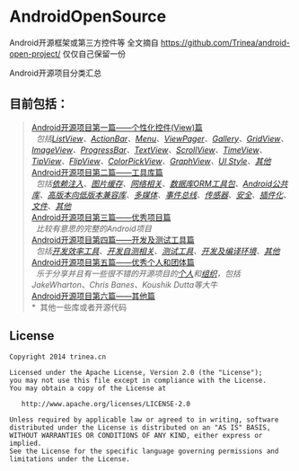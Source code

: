 AndroidOpenSource
=================

Android开源框架或第三方控件等
全文摘自 https://github.com/Trinea/android-open-project/ 
仅仅自己保留一份



Android开源项目分类汇总

## 目前包括：  
>[Android开源项目第一篇——个性化控件(View)篇](https://github.com/xinzy/AndroidOpenSource/blob/master/01-个性化控件.md)  
*&nbsp;&nbsp;包括[ListView](https://github.com/xinzy/AndroidOpenSource/blob/master/01-个性化控件.md#%E4%B8%80listview)、[ActionBar](https://github.com/xinzy/AndroidOpenSource/blob/master/01-个性化控件.md#%E4%BA%8Cactionbar)、[Menu](https://github.com/xinzy/AndroidOpenSource/blob/master/01-个性化控件.md#%E4%B8%89menu)、[ViewPager](https://github.com/xinzy/AndroidOpenSource/blob/master/01-个性化控件.md#%E5%9B%9Bviewpager-gallery)、[Gallery](https://github.com/xinzy/AndroidOpenSource/blob/master/01-个性化控件.md#%E5%9B%9Bviewpager-gallery)、[GridView](https://github.com/xinzy/AndroidOpenSource/blob/master/01-个性化控件.md#%E4%BA%94gridview)、[ImageView](https://github.com/xinzy/AndroidOpenSource/blob/master/01-个性化控件.md#%E5%85%ADimageview)、[ProgressBar](https://github.com/xinzy/AndroidOpenSource/blob/master/01-个性化控件.md#%E4%B8%83progressbar)、[TextView](https://github.com/xinzy/AndroidOpenSource/blob/master/01-个性化控件.md#%E5%85%ABtextview)、[ScrollView](https://github.com/xinzy/AndroidOpenSource/blob/master/01-个性化控件.md#%E4%B9%9Dscrollview)、[TimeView](https://github.com/xinzy/AndroidOpenSource/blob/master/01-个性化控件.md#%E5%8D%81timeview)、[TipView](https://github.com/xinzy/AndroidOpenSource/blob/master/01-个性化控件.md#%E5%8D%81%E4%B8%80tipview)、[FlipView](https://github.com/xinzy/AndroidOpenSource/blob/master/01-个性化控件.md#%E5%8D%81%E4%BA%8Cflipview)、[ColorPickView](https://github.com/xinzy/AndroidOpenSource/blob/master/01-个性化控件.md#%E5%8D%81%E4%B8%89colorpickview)、[GraphView](https://github.com/xinzy/AndroidOpenSource/blob/master/01-个性化控件.md#%E5%8D%81%E5%9B%9Bgraphview)、[UI Style](https://github.com/xinzy/AndroidOpenSource/blob/master/01-个性化控件.md#%E5%8D%81%E4%BA%94ui-style)、[其他](https://github.com/xinzy/AndroidOpenSource/blob/master/01-个性化控件.md#%E5%8D%81%E5%85%AD%E5%85%B6%E4%BB%96)*  
[Android开源项目第二篇——工具库篇](https://github.com/xinzy/AndroidOpenSource/blob/master/02-工具库.md)  
*&nbsp;&nbsp;包括[依赖注入](https://github.com/xinzy/AndroidOpenSource/blob/master/02-工具库.md#%E4%B8%80%E4%BE%9D%E8%B5%96%E6%B3%A8%E5%85%A5di)、[图片缓存](https://github.com/xinzy/AndroidOpenSource/blob/master/02-工具库.md#%E4%BA%8C%E5%9B%BE%E7%89%87%E7%BC%93%E5%AD%98)、[网络相关](https://github.com/xinzy/AndroidOpenSource/blob/master/02-工具库.md#%E4%B8%89%E7%BD%91%E7%BB%9C%E7%9B%B8%E5%85%B3)、[数据库ORM工具包](https://github.com/xinzy/AndroidOpenSource/blob/master/02-工具库.md#%E5%9B%9B%E6%95%B0%E6%8D%AE%E5%BA%93-orm%E5%B7%A5%E5%85%B7%E5%8C%85)、[Android公共库](https://github.com/xinzy/AndroidOpenSource/blob/master/02-工具库.md#%E4%BA%94android%E5%85%AC%E5%85%B1%E5%BA%93)、[高版本向低版本兼容库](https://github.com/xinzy/AndroidOpenSource/blob/master/02-工具库.md#%E5%85%ADandroid-%E9%AB%98%E7%89%88%E6%9C%AC%E5%90%91%E4%BD%8E%E7%89%88%E6%9C%AC%E5%85%BC%E5%AE%B9)、[多媒体](https://github.com/xinzy/AndroidOpenSource/blob/master/02-工具库.md#%E4%B8%83%E5%A4%9A%E5%AA%92%E4%BD%93%E7%9B%B8%E5%85%B3)、[事件总线](https://github.com/xinzy/AndroidOpenSource/blob/master/02-工具库.md#%E5%85%AB%E4%BA%8B%E4%BB%B6%E6%80%BB%E7%BA%BF%E8%AE%A2%E9%98%85%E8%80%85%E6%A8%A1%E5%BC%8F)、[传感器](https://github.com/xinzy/AndroidOpenSource/blob/master/02-工具库.md#%E4%B9%9D%E4%BC%A0%E6%84%9F%E5%99%A8)、[安全](https://github.com/xinzy/AndroidOpenSource/blob/master/02-工具库.md#%E5%8D%81%E5%AE%89%E5%85%A8)、[插件化](https://github.com/xinzy/AndroidOpenSource/blob/master/02-工具库.md#%E5%8D%81%E4%B8%80%E6%8F%92%E4%BB%B6%E5%8C%96)、[文件](https://github.com/xinzy/AndroidOpenSource/blob/master/02-工具库.md#%E5%8D%81%E4%BA%8C%E6%96%87%E4%BB%B6)、[其他](https://github.com/xinzy/AndroidOpenSource/blob/master/02-工具库.md#%E5%8D%81%E4%B8%89%E5%85%B6%E4%BB%96)*  
[Android开源项目第三篇——优秀项目篇](https://github.com/xinzy/AndroidOpenSource/blob/master/03-优秀项目.md)  
*&nbsp;&nbsp;比较有意思的完整的Android项目*  
[Android开源项目第四篇——开发及测试工具篇](https://github.com/xinzy/AndroidOpenSource/blob/master/04-开发工具及测试工具.md)  
*&nbsp;&nbsp;包括[开发效率工具](https://github.com/xinzy/AndroidOpenSource/blob/master/04-开发工具及测试工具.md#%E4%B8%80%E5%BC%80%E5%8F%91%E6%95%88%E7%8E%87%E5%B7%A5%E5%85%B7)、[开发自测相关](https://github.com/xinzy/AndroidOpenSource/blob/master/04-开发工具及测试工具.md#%E4%BA%8C%E5%BC%80%E5%8F%91%E8%87%AA%E6%B5%8B%E7%9B%B8%E5%85%B3)、[测试工具](https://github.com/xinzy/AndroidOpenSource/blob/master/04-开发工具及测试工具.md#%E4%B8%89%E6%B5%8B%E8%AF%95%E5%B7%A5%E5%85%B7)、[开发及编译环境](https://github.com/xinzy/AndroidOpenSource/blob/master/04-开发工具及测试工具.md#%E5%9B%9B%E5%BC%80%E5%8F%91%E5%8F%8A%E7%BC%96%E8%AF%91%E7%8E%AF%E5%A2%83)、[其他](https://github.com/xinzy/AndroidOpenSource/blob/master/04-开发工具及测试工具.md#%E4%BA%94%E5%85%B6%E4%BB%96)*  
[Android开源项目第五篇——优秀个人和团体篇](https://github.com/xinzy/AndroidOpenSource/blob/master/05-优秀个人和团体篇.md)  
*&nbsp;&nbsp;乐于分享并且有一些很不错的开源项目的[个人](https://github.com/xinzy/AndroidOpenSource/blob/master/05-优秀个人和团体篇.md#%E4%B8%80%E4%B8%AA%E4%BA%BA)和[组织](https://github.com/xinzy/AndroidOpenSource/blob/master/05-优秀个人和团体篇.md#%E4%BA%8C%E7%BB%84%E7%BB%87)，包括JakeWharton、Chris Banes、Koushik Dutta等大牛*  
[Android开源项目第六篇——其他篇](https://github.com/xinzy/AndroidOpenSource/blob/master/06-其他.md)  
*&nbsp;&nbsp;其他一些库或者开源代码  


## License

    Copyright 2014 trinea.cn

    Licensed under the Apache License, Version 2.0 (the "License");
    you may not use this file except in compliance with the License.
    You may obtain a copy of the License at

       http://www.apache.org/licenses/LICENSE-2.0

    Unless required by applicable law or agreed to in writing, software
    distributed under the License is distributed on an "AS IS" BASIS,
    WITHOUT WARRANTIES OR CONDITIONS OF ANY KIND, either express or implied.
    See the License for the specific language governing permissions and
    limitations under the License.
